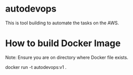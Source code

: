 # autodevops
This is tool building to automate the tasks on the AWS.

# How to build Docker Image

Note: Ensure you are on directory where Docker file exists.

docker run -t autodevops:v1 .


